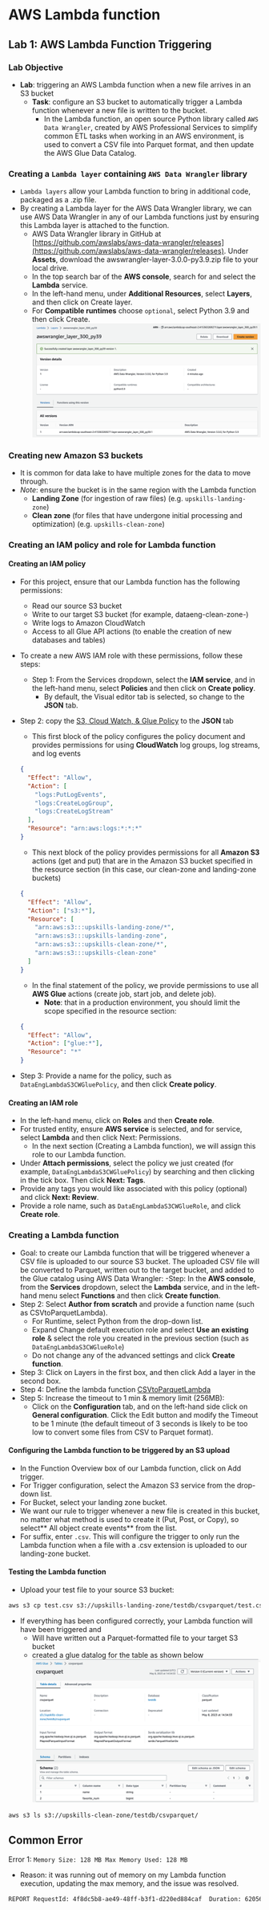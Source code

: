 # AWS Lambda function

## Lab 1: AWS Lambda Function Triggering

### Lab Objective

- **Lab**: triggering an AWS Lambda function when a new file arrives in an S3 bucket
  - **Task**: configure an S3 bucket to automatically trigger a Lambda function whenever a new file is written to the bucket.
    - In the Lambda function, an open source Python library called `AWS Data Wrangler`, created by AWS Professional Services to simplify common ETL tasks when working in an AWS environment, is used to convert a CSV file into Parquet format, and then update the AWS Glue Data Catalog.

### Creating a `Lambda layer` containing `AWS Data Wrangler` library

- `Lambda layers` allow your Lambda function to bring in additional code, packaged as a .zip file.
- By creating a Lambda layer for the AWS Data Wrangler library, we can use AWS Data Wrangler in any of our Lambda functions just by ensuring this Lambda layer is attached to the function.
  - AWS Data Wrangler library in GitHub at [https://github.com/awslabs/aws-data-wrangler/releases](https://github.com/awslabs/aws-data-wrangler/releases). Under **Assets**, download the awswrangler-layer-3.0.0-py3.9.zip file to your local drive.
  - In the top search bar of the **AWS console**, search for and select the **Lambda** service.
  - In the left-hand menu, under **Additional Resources**, select **Layers**, and then click on Create layer.
  - For **Compatible runtimes** choose `optional`, select Python 3.9 and then click Create.
    <img src="../.././assets/img/c3_aws_lambda_layer.png">

### Creating new Amazon S3 buckets

- It is common for data lake to have multiple zones for the data to move through.
- _Note_: ensure the bucket is in the same region with the Lambda function
  - **Landing Zone** (for ingestion of raw files) (e.g. `upskills-landing-zone`)
  - **Clean zone** (for files that have undergone initial processing and optimization) (e.g. `upskills-clean-zone`)

### Creating an IAM policy and role for Lambda function

#### Creating an IAM policy

- For this project, ensure that our Lambda function has the following permissions:
  - Read our source S3 bucket
  - Write to our target S3 bucket (for example, dataeng-clean-zone-<initials>)
  - Write logs to Amazon CloudWatch
  - Access to all Glue API actions (to enable the creation of new databases and tables)
- To create a new AWS IAM role with these permissions, follow these steps:
  - Step 1: From the Services dropdown, select the **IAM service**, and in the left-hand menu, select **Policies** and then click on **Create policy**.
    - By default, the Visual editor tab is selected, so change to the **JSON** tab.
- Step 2: copy the [S3, Cloud Watch, & Glue Policy](./lab01/DataEngLambdaS3CWGluePolicy.json) to the **JSON** tab

  - This first block of the policy configures the policy document and provides permissions for using **CloudWatch** log groups, log streams, and log events

  ```json
  {
    "Effect": "Allow",
    "Action": [
      "logs:PutLogEvents",
      "logs:CreateLogGroup",
      "logs:CreateLogStream"
    ],
    "Resource": "arn:aws:logs:*:*:*"
  }
  ```

  - This next block of the policy provides permissions for all **Amazon S3** actions (get and put) that are in the Amazon S3 bucket specified in the resource section (in this case, our clean-zone and landing-zone buckets)

  ```json
  {
    "Effect": "Allow",
    "Action": ["s3:*"],
    "Resource": [
      "arn:aws:s3:::upskills-landing-zone/*",
      "arn:aws:s3:::upskills-landing-zone",
      "arn:aws:s3:::upskills-clean-zone/*",
      "arn:aws:s3:::upskills-clean-zone"
    ]
  }
  ```

  - In the final statement of the policy, we provide permissions to use all **AWS Glue** actions (create job, start job, and delete job).
    - **Note**: that in a production environment, you should limit the scope specified in the resource section:

  ```json
  {
    "Effect": "Allow",
    "Action": ["glue:*"],
    "Resource": "*"
  }
  ```

- Step 3: Provide a name for the policy, such as `DataEngLambdaS3CWGluePolicy`, and then click **Create policy**.

#### Creating an IAM role

- In the left-hand menu, click on **Roles** and then **Create role**.
- For trusted entity, ensure **AWS service** is selected, and for service, select **Lambda** and then click Next: Permissions.
  - In the next section (Creating a Lambda function), we will assign this role to our Lambda function.
- Under **Attach permissions**, select the policy we just created (for example, `DataEngLambdaS3CWGluePolicy`) by searching and then clicking in the tick box. Then click **Next: Tags**.
- Provide any tags you would like associated with this policy (optional) and click **Next: Review**.
- Provide a role name, such as `DataEngLambdaS3CWGlueRole`, and click **Create role**.

### Creating a Lambda function

- Goal: to create our Lambda function that will be triggered whenever a CSV file is uploaded to our source S3 bucket. The uploaded CSV file will be converted to Parquet, written out to the target bucket, and added to the Glue catalog using AWS Data Wrangler:
  -Step: In the **AWS console**, from the **Services** dropdown, select the **Lambda** service, and in the left-hand menu select **Functions** and then click **Create function**.
- Step 2: Select **Author from scratch** and provide a function name (such as CSVtoParquetLambda).
  - For Runtime, select Python from the drop-down list.
  - Expand Change default execution role and select **Use an existing role** & select the role you created in the previous section (such as `DataEngLambdaS3CWGlueRole`)
  - Do not change any of the advanced settings and click **Create function**.
- Step 3: Click on Layers in the first box, and then click Add a layer in the second box.
- Step 4: Define the lambda function [CSVtoParquetLambda](./lab01/CSVtoParquetLambda.py)
- Step 5: Increase the timeout to 1 min & memory limit (256MB):
  - Click on the **Configuration** tab, and on the left-hand side click on **General configuration**. Click the Edit button and modify the Timeout to be 1 minute (the default timeout of 3 seconds is likely to be too low to convert some files from CSV to Parquet format).

#### Configuring the Lambda function to be triggered by an S3 upload

- In the Function Overview box of our Lambda function, click on Add trigger.
- For Trigger configuration, select the Amazon S3 service from the drop-down list.
- For Bucket, select your landing zone bucket.
- We want our rule to trigger whenever a new file is created in this bucket, no matter what method is used to create it (Put, Post, or Copy), so select** All object create events** from the list.
- For suffix, enter `.csv`. This will configure the trigger to only run the Lambda function when a file with a .csv extension is uploaded to our landing-zone bucket.

#### Testing the Lambda function

- Upload your test file to your source S3 bucket:

```bash
aws s3 cp test.csv s3://upskills-landing-zone/testdb/csvparquet/test.csv
```

- If everything has been configured correctly, your Lambda function will have been triggered and
  - Will have written out a Parquet-formatted file to your target S3 bucket
  - created a glue datalog for the table as shown below
    <img src="../.././assets/img/c3_aws_lambda_glue_data_catalog.png">

```bash
aws s3 ls s3://upskills-clean-zone/testdb/csvparquet/
```

## Common Error

Error 1: `Memory Size: 128 MB Max Memory Used: 128 MB`

- Reason: it was running out of memory on my Lambda function execution, updating the max memory, and the issue was resolved.

```bash
REPORT RequestId: 4f8dc5b8-ae49-48ff-b3f1-d220ed884caf	Duration: 62056.99 ms	Billed Duration: 60000 ms	Memory Size: 128 MB	Max Memory Used: 128 MB	Init Duration: 4068.61 ms
```
